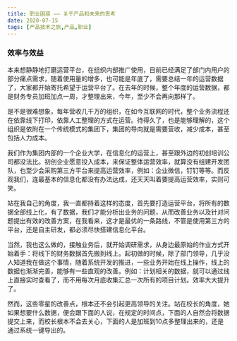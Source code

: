```yaml
---
title: 职业困惑 —— 关于产品和未来的思考
date: 2020-07-15
tags: [产品技术之旅,产品,职业]
---
```






### 效率与效益

本来想静静地打磨运营平台，在组织内部推广使用，目前已经满足了部门内用户的部分痛点需求，随着使用量的增多，也可能是年底了，需要总结一年的运营数据了，大家都开始寄托希望于运营平台了。在去年的时候，整个年度的运营数据，都是财务专员加班加点一周，才整理出来，今年，至少不会再向那样了。

是不是很难想象，每年营收几千万的组织，在如今互联网的时代，整个业务流程还在依靠线下打印，依靠人工整理的方式在运营。待得久了，也是能够理解的，这个组织是依附在一个传统模式的集团下，集团的导向就是需要营收，减少成本，甚至包括人力成本。

我们作为集团内部的一个企业大学，在信息化的运营上，甚至跟外边的初创培训公司都没法比。初创企业愿意投入成本，来保证整体运营效率，就算没有组建开发团队，也至少会采购第三方平台来提高运营效率，例如：企业微信，钉钉等等。而反观我们，连最基本的信息化都没有办法达成，还天天叫着要提高运营效率，实则可笑。

站在我自己的角度，我一直都持着这样的态度，首先要打造运营平台，将所有的数据全部线上化，有了数据，我们才能分析出业务的问题，从而改善业务以及针对问题提出有效的改善方案，在我看来，这才是最优的一条路线，不管是使用第三方的平台，还是自主研发，都必须尽快搭建信息化平台。

当然，我也这么做的，接触业务后，就开始调研需求，从身边最原始的作业方式开始着手：将线下的财务数据首先搬到线上。起初做的时候，除了部门领导，几乎没人知道我在做这个事情，随着系统开发的推进，一些业务开始在线上操作，线上的数据也渐渐完善，能够有一些直观的改善。例如：计划相关的数据，就可以通过线上直接实时查看了，而不用每次月底收集汇总一次所有的项目计划。效率大大提升了。

然而，这些零星的改善点，根本还不会引起更高领导的关注。站在校长的角度，她如果想要什么数据，便会跟下面的人说，在规定的时间点，下面的人自然会将数据提交上来，而校长根本不会去关心，下面的人是加班到10点多整理出来的，还是通过系统一键导出的。

